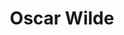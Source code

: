 ---
title: Oscar Wilde
author_slug: oscar_wilde
wikipedia_url: https://en.wikipedia.org/wiki/Oscar_Wilde
wikipedia_summary: |
  Oscar Fingal O'Fflahertie Wills Wilde was an Irish author, poet, and playwright. After writing in different literary styles throughout the 1880s, he became one of the most popular and influential dramatists in London in the early 1890s. He was a key figure in the emerging Aestheticism movement of the late 19th century and is regarded by many as the greatest playwright of the Victorian era.
layout: author
---